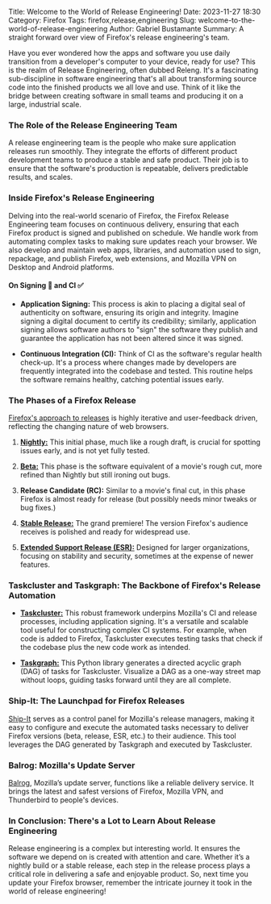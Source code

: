 Title: Welcome to the World of Release Engineering!
Date: 2023-11-27 18:30
Category: Firefox
Tags: firefox,release,engineering
Slug: welcome-to-the-world-of-release-engineering
Author: Gabriel Bustamante
Summary: A straight forward over view of Firefox's release engineering's team.

<!-- Modified: 2023-11-27 18:30 -->

<!-- ### **Welcome to the World of Release Engineering!** -->

Have you ever wondered how the apps and software you use daily transition from a developer's computer to your device, ready for use? This is the realm of Release Engineering, often dubbed Releng. It's a fascinating sub-discipline in software engineering that's all about transforming source code into the finished products we all love and use. Think of it like the bridge between creating software in small teams and producing it on a large, industrial scale.

### **The Role of the Release Engineering Team**

A release engineering team is the people who make sure application releases run smoothly. They integrate the efforts of different product development teams to produce a stable and safe product. Their job is to ensure that the software's production is repeatable, delivers predictable results, and scales.

### **Inside Firefox's Release Engineering**

Delving into the real-world scenario of Firefox, the Firefox Release Engineering team focuses on continuous delivery, ensuring that each Firefox product is signed and published on schedule. We handle work from automating complex tasks to making sure updates reach your browser. We also develop and maintain web apps, libraries, and automation used to sign, repackage, and publish Firefox, web extensions, and Mozilla VPN on Desktop and Android platforms.

#### **On Signing 🔏 and CI ✅**

- **Application Signing:** This process is akin to placing a digital seal of authenticity on software, ensuring its origin and integrity. Imagine signing a digital document to certify its credibility; similarly, application signing allows software authors to "sign" the software they publish and guarantee the application has not been altered since it was signed.
  
- **Continuous Integration (CI):** Think of CI as the software's regular health check-up. It's a process where changes made by developers are frequently integrated into the codebase and tested. This routine helps the software remains healthy, catching potential issues early.

### **The Phases of a Firefox Release**

[Firefox's approach to releases](https://whattrainisitnow.com/) is highly iterative and user-feedback driven, reflecting the changing nature of web browsers.

1. [**Nightly:**](https://whattrainisitnow.com/release/?version=nightly) This initial phase, much like a rough draft, is crucial for spotting issues early, and is not yet fully tested.

2. [**Beta:**](https://whattrainisitnow.com/release/?version=beta) This phase is the software equivalent of a movie's rough cut, more refined than Nightly but still ironing out bugs.

3. **Release Candidate (RC):** Similar to a movie's final cut, in this phase Firefox is almost ready for release (but possibly needs minor tweaks or bug fixes.)

4. [**Stable Release:**](https://whattrainisitnow.com/release/?version=release) The grand premiere! The version Firefox's audience receives is polished and ready for widespread use.

5. [**Extended Support Release (ESR):**](https://whattrainisitnow.com/release/?version=esr) Designed for larger organizations, focusing on stability and security, sometimes at the expense of newer features.

### **Taskcluster and Taskgraph: The Backbone of Firefox's Release Automation**

- [**Taskcluster:**](https://taskcluster.net/) This robust framework underpins Mozilla's CI and release processes, including application signing. It's a versatile and scalable tool useful for constructing complex CI systems. For example, when code is added to Firefox, Taskcluster executes testing tasks that check if the codebase plus the new code work as intended.

- [**Taskgraph:**](https://taskcluster-taskgraph.readthedocs.io/en/latest/) This Python library generates a directed acyclic graph (DAG) of tasks for Taskcluster. Visualize a DAG as a one-way street map without loops, guiding tasks forward until they are all complete.

### **Ship-It: The Launchpad for Firefox Releases**

[Ship-It](https://github.com/mozilla-releng/shipit) serves as a control panel for Mozilla's release managers, making it easy to configure and execute the automated tasks necessary to deliver Firefox versions (beta, release, ESR, etc.) to their audience. This tool leverages the DAG generated by Taskgraph and executed by Taskcluster.

### **Balrog: Mozilla's Update Server**

[Balrog](https://github.com/mozilla-releng/balrog), Mozilla’s update server, functions like a reliable delivery service. It brings the latest and safest versions of Firefox, Mozilla VPN, and Thunderbird to people's devices.

### **In Conclusion: There's a Lot to Learn About Release Engineering**

Release engineering is a complex but interesting world. It ensures the software we depend on is created with attention and care. Whether it’s a nightly build or a stable release, each step in the release process plays a critical role in delivering a safe and enjoyable product. So, next time you update your Firefox browser, remember the intricate journey it took in the world of release engineering!
